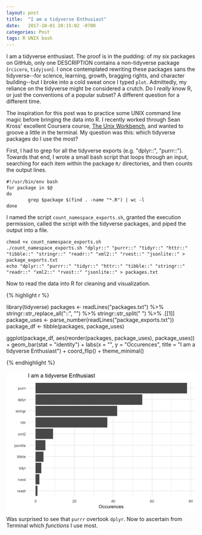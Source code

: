 ```yaml
---
layout: post
title:  "I am a tidyverse Enthusiast"
date:   2017-10-01 20:15:02 -0700
categories: Post
tags: R UNIX bash
---
```


I am a tidyverse enthusiast. The proof is in the pudding: of my six packages on GitHub, only one DESCRIPTION 
contains a non-tidyverse package (`rcicero`, `tidyjson`). I once contemplated rewriting these packages sans the tidyverse--for science, learning, growth, 
bragging rights, and character building--but I broke into a cold sweat once I typed `plot`. Admittedly, my reliance 
on the tidyverse might be considered a crutch. Do I *really* know R, or just the conventions of a popular subset? A different question
for a different time.


<!--more-->

The inspiration for this post was to practice some UNIX command line magic before bringing the data into R. I recently worked through 
Sean Kross' excellent Coursera course, [The Unix Workbench,](https://www.coursera.org/learn/unix) and wanted to groove a little
in the terminal. My question was this: which tidyverse packages do I use the most? 

First, I had to grep for all the tidyverse exports (e.g. "dplyr::", "purrr::"). Towards that end, I wrote a 
small bash script that loops through an input, searching for each item within the package `R/` directories, and then counts
the output lines. 

```
#!/usr/bin/env bash
for package in $@
do
        grep $package $(find . -name "*.R") | wc -l
done
```
I named the script `count_namespace_exports.sh`, granted the execution permission, called the script with the tidyverse packages,
and piped the output into a file.

```
chmod +x count_namespace_exports.sh
./count_namespace_exports.sh "dplyr::" "purrr::" "tidyr::" "httr::" "tibble::" "stringr::" "readr::" "xml2::" "rvest::" "jsonlite::" > package_exports.txt
echo "dplyr::" "purrr::" "tidyr::" "httr::" "tibble::" "stringr::" "readr::" "xml2::" "rvest::" "jsonlite::" > packages.txt
```

Now to read the data into R for cleaning and visualization.

{% highlight r %}

library(tidyverse)
packages <- readLines("packages.txt") %>% 
  stringr::str_replace_all("::", "") %>% 
  stringr::str_split(" ") %>% 
  .[[1]]
package_uses <- parse_number(readLines("package_exports.txt"))
package_df <- tibble(packages, package_uses)

ggplot(package_df, aes(reorder(packages, package_uses), package_uses)) +
  geom_bar(stat = "identity") +
  labs(x = "", 
       y = "Occurences",
       title = "I am a tidyverse Enthusiast") +
  coord_flip() +
  theme_minimal()
  
{% endhighlight %}

<img src="/img/blog/Tidyverse_uses.png" alt="tidyverse" align="center"/> 

Was surprised to see that `purrr` overtook `dplyr`. Now to ascertain from Terminal which *functions* I use most.





